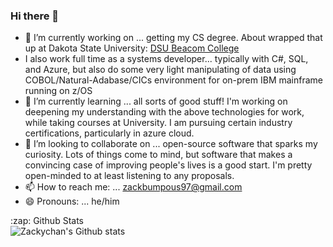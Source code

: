### Hi there 👋

- 🔭 I’m currently working on ... getting my CS degree. About wrapped that up at Dakota State University: <a href="https://dsu.edu/academics/colleges/beacom-college-of-computer-and-cyber-sciences.html" target="_blank">DSU Beacom College</a>
- I also work full time as a systems developer... typically with C#, SQL, and Azure, but also do some very light manipulating of data using COBOL/Natural-Adabase/CICs environment for on-prem IBM mainframe running on z/OS
- 🌱 I’m currently learning ... all sorts of good stuff! I'm working on deepening my understanding with the above technologies for work, while taking courses at University. I am pursuing certain industry certifications, particularly in azure cloud.
- 👯 I’m looking to collaborate on ... open-source software that sparks my curiosity. Lots of things come to mind, but software that makes a convincing case of improving people's lives is a good start. I'm pretty open-minded to at least listening to any proposals.
- 📫 How to reach me: ... zackbumpous97@gmail.com
- 😄 Pronouns: ... he/him

<summary>:zap: Github Stats</summary>

<img align="left" alt="Zackychan's Github stats" src="https://github-readme-stats-chi-two-34.vercel.app/api?username=zackychan97&show_icons=true&hide_border=true" />
